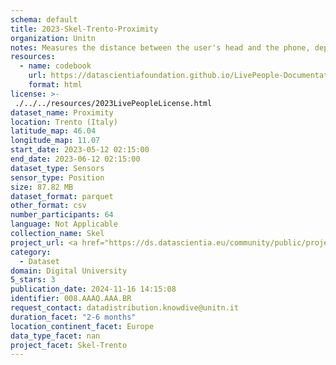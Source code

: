 ```yaml
---
schema: default
title: 2023-Skel-Trento-Proximity
organization: Unitn
notes: Measures the distance between the user's head and the phone, depending on the phone it may be measured in centimeters (i.e., the absolute distance) or as labels (e.g., 'near', 'far')
resources:
  - name: codebook
    url: https://datascientiafoundation.github.io/LivePeople-Documentation/codebooks/2023_SKEL_Trento_proximity.html
    format: html
license: >-
 ./../../resources/2023LivePeopleLicense.html
dataset_name: Proximity
location: Trento (Italy)
latitude_map: 46.04
longitude_map: 11.07
start_date: 2023-05-12 02:15:00
end_date: 2023-06-12 02:15:00
dataset_type: Sensors
sensor_type: Position
size: 87.82 MB
dataset_format: parquet
other_format: csv
number_participants: 64
language: Not Applicable
collection_name: Skel
project_url: <a href="https://ds.datascientia.eu/community/public/projects/">https://ds.datascientia.eu/community/public/projects/</a>
category: 
  - Dataset
domain: Digital University
5_stars: 3
publication_date: 2024-11-16 14:15:08
identifier: 008.AAAQ.AAA.BR
request_contact: datadistribution.knowdive@unitn.it
duration_facet: "2-6 months"
location_continent_facet: Europe
data_type_facet: nan
project_facet: Skel-Trento
---
```

